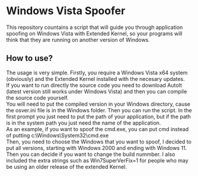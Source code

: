 # Windows Vista Spoofer
This repository countains a script that will guide you through application spoofing on Windows Vista with Extended Kernel, so your programs will think that they are running on another version of Windows.
## How to use?
The usage is very simple. Firstly, you require a Windows Vista x64 system (obviously) and the Extended Kernel installed with the necesary updates.
<br>
If you want to run directly the source code you need to download AutoIt (latest version still works under Windows Vista) and then you can compile the source code yourself.
<br>
You will need to put the compiled version in your Windows directory, cause the osver.ini file is in the Windows folder. Then you can run the script. In the first prompt you just need to put the path of your application, but if the path is in the system path you just need the name of the application.
<br>
As an example, if you want to spoof the cmd.exe, you can put cmd instead of putting c:\Windows\System32\cmd.exe
<br>
Then, you need to choose the Windows that you want to spoof, I decided to put all versions, starting with Windows 2000 and ending with Windows 11. Then you can decide if you want to change the build nummber. I also included the extra strings such as Win7SuperVerFix=1 for people who may be using an older release of the extended Kernel.
